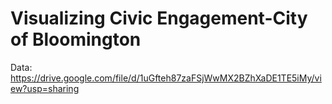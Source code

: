 # Visualizing Civic Engagement-City of Bloomington

Data: https://drive.google.com/file/d/1uGfteh87zaFSjWwMX2BZhXaDE1TE5iMy/view?usp=sharing
